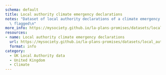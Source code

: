 ```yaml
---
schema: default
title: Local authority climate emergency declarations
notes: "Dataset of local authority declarations of a climate emergency with key features\
  \ flagged\n"
more_info: https://mysociety.github.io/la-plans-promises/datasets/local_authority_climate_emergency_declarations/latest
resources:
- name: Local authority climate emergency declarations
  url: https://mysociety.github.io/la-plans-promises/datasets/local_authority_climate_emergency_declarations/latest
  format: info
category:
  - UK Local Authority data
  - United Kingdom
  - Climate
---
```

